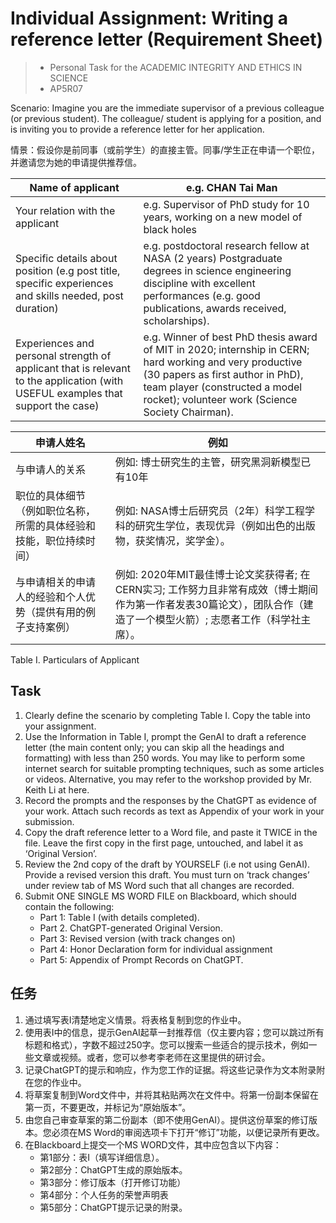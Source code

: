 # Individual Assignment: Writing a reference letter (Requirement Sheet)
> - Personal Task for the ACADEMIC INTEGRITY AND ETHICS IN SCIENCE
> - AP5R07

Scenario: Imagine you are the immediate supervisor of a previous colleague (or previous student). The colleague/ student is applying for a position, and is inviting you to provide a reference letter for her application.

情景：假设你是前同事（或前学生）的直接主管。同事/学生正在申请一个职位，并邀请您为她的申请提供推荐信。

| Name of applicant | e.g. CHAN Tai Man |
| --- | --- |
| Your relation with the applicant | e.g. Supervisor of PhD study for 10 years, working on a new model of black holes |
| Specific details about position (e.g post title, specific experiences and skills needed, post duration) | e.g. postdoctoral research fellow at NASA (2 years) Postgraduate degrees in science engineering discipline with excellent performances (e.g. good publications, awards received, scholarships). |
| Experiences and personal strength of applicant that is relevant to the application (with USEFUL examples that support the case) | e.g. Winner of best PhD thesis award of MIT in 2020; internship in CERN; hard working and very productive (30 papers as first author in PhD), team player (constructed a model rocket); volunteer work (Science Society Chairman). |

| 申请人姓名 | 例如 |
| --- | --- |
| 与申请人的关系 | 例如: 博士研究生的主管，研究黑洞新模型已有10年 |
| 职位的具体细节（例如职位名称，所需的具体经验和技能，职位持续时间） | 例如: NASA博士后研究员（2年）科学工程学科的研究生学位，表现优异（例如出色的出版物，获奖情况，奖学金）。 |
| 与申请相关的申请人的经验和个人优势（提供有用的例子支持案例） | 例如: 2020年MIT最佳博士论文奖获得者; 在CERN实习; 工作努力且非常有成效（博士期间作为第一作者发表30篇论文），团队合作（建造了一个模型火箭）; 志愿者工作（科学社主席）。 |

Table I. Particulars of Applicant

## Task

1. Clearly define the scenario by completing Table I. Copy the table into your assignment.
2. Use the Information in Table I, prompt the GenAI to draft a reference letter (the main content only; you can skip all the headings and formatting) with less than 250 words. You may like to perform some internet search for suitable prompting techniques, such as some articles or videos. Alternative, you may refer to the workshop provided by Mr. Keith Li at here.
3. Record the prompts and the responses by the ChatGPT as evidence of your work. Attach such records as text as Appendix of your work in your submission.
4. Copy the draft reference letter to a Word file, and paste it TWICE in the file. Leave the first copy in the first page, untouched, and label it as ‘Original Version’.
5. Review the 2nd copy of the draft by YOURSELF (i.e not using GenAI). Provide a revised version this draft. You must turn on ‘track changes’ under review tab of MS Word such that all changes are recorded.
6. Submit ONE SINGLE MS WORD FILE on Blackboard, which should contain the following:
    - Part 1: Table I (with details completed).
    - Part 2. ChatGPT-generated Original Version.
    - Part 3: Revised version (with track changes on)
    - Part 4: Honor Declaration form for individual assignment
    - Part 5: Appendix of Prompt Records on ChatGPT.

## 任务
1. 通过填写表I清楚地定义情景。将表格复制到您的作业中。
2. 使用表I中的信息，提示GenAI起草一封推荐信（仅主要内容；您可以跳过所有标题和格式），字数不超过250字。您可以搜索一些适合的提示技术，例如一些文章或视频。或者，您可以参考李老师在这里提供的研讨会。
3. 记录ChatGPT的提示和响应，作为您工作的证据。将这些记录作为文本附录附在您的作业中。
4. 将草案复制到Word文件中，并将其粘贴两次在文件中。将第一份副本保留在第一页，不要更改，并标记为“原始版本”。
5. 由您自己审查草案的第二份副本（即不使用GenAI）。提供这份草案的修订版本。您必须在MS Word的审阅选项卡下打开“修订”功能，以便记录所有更改。
6. 在Blackboard上提交一个MS WORD文件，其中应包含以下内容：
    - 第1部分：表I（填写详细信息）。
    - 第2部分：ChatGPT生成的原始版本。
    - 第3部分：修订版本（打开修订功能）
    - 第4部分：个人任务的荣誉声明表
    - 第5部分：ChatGPT提示记录的附录。
